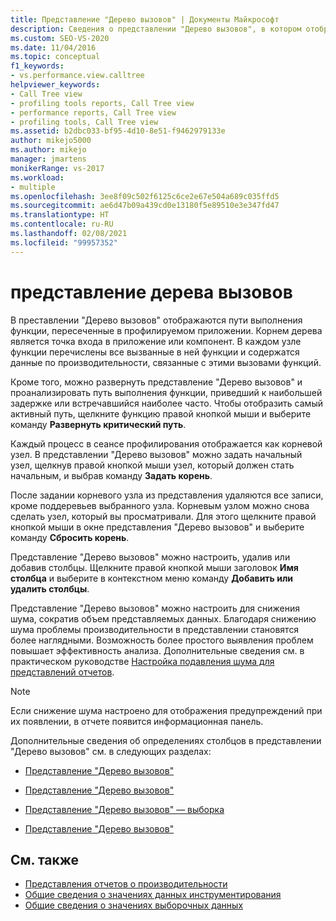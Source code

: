 ```yaml
---
title: Представление "Дерево вызовов" | Документы Майкрософт
description: Сведения о представлении "Дерево вызовов", в котором отображаются пути выполнения функции, пересеченные в профилируемом приложении.
ms.custom: SEO-VS-2020
ms.date: 11/04/2016
ms.topic: conceptual
f1_keywords:
- vs.performance.view.calltree
helpviewer_keywords:
- Call Tree view
- profiling tools reports, Call Tree view
- performance reports, Call Tree view
- profiling tools, Call Tree view
ms.assetid: b2dbc033-bf95-4d10-8e51-f9462979133e
author: mikejo5000
ms.author: mikejo
manager: jmartens
monikerRange: vs-2017
ms.workload:
- multiple
ms.openlocfilehash: 3ee8f09c502f6125c6ce2e67e504a689c035ffd5
ms.sourcegitcommit: ae6d47b09a439cd0e13180f5e89510e3e347fd47
ms.translationtype: HT
ms.contentlocale: ru-RU
ms.lasthandoff: 02/08/2021
ms.locfileid: "99957352"
---
```

# <a name="call-tree-view"></a>представление дерева вызовов
В преставлении "Дерево вызовов" отображаются пути выполнения функции, пересеченные в профилируемом приложении. Корнем дерева является точка входа в приложение или компонент. В каждом узле функции перечислены все вызванные в ней функции и содержатся данные по производительности, связанные с этими вызовами функций.

 Кроме того, можно развернуть представление "Дерево вызовов" и проанализировать путь выполнения функции, приведший к наибольшей задержке или встречавшийся наиболее часто. Чтобы отобразить самый активный путь, щелкните функцию правой кнопкой мыши и выберите команду **Развернуть критический путь**.

 Каждый процесс в сеансе профилирования отображается как корневой узел. В представлении "Дерево вызовов" можно задать начальный узел, щелкнув правой кнопкой мыши узел, который должен стать начальным, и выбрав команду **Задать корень**.

 После задании корневого узла из представления удаляются все записи, кроме поддеревьев выбранного узла. Корневым узлом можно снова сделать узел, который вы просматривали. Для этого щелкните правой кнопкой мыши в окне представления "Дерево вызовов" и выберите команду **Сбросить корень**.

 Представление "Дерево вызовов" можно настроить, удалив или добавив столбцы. Щелкните правой кнопкой мыши заголовок **Имя столбца** и выберите в контекстном меню команду **Добавить или удалить столбцы**.

 Представление "Дерево вызовов" можно настроить для снижения шума, сократив объем представляемых данных. Благодаря снижению шума проблемы производительности в представлении становятся более наглядными. Возможность более простого выявления проблем повышает эффективность анализа. Дополнительные сведения см. в практическом руководстве [Настройка подавления шума для представлений отчетов](../profiling/how-to-configure-noise-reduction-in-report-views.md).

> [!NOTE]
> Если снижение шума настроено для отображения предупреждений при их появлении, в отчете появится информационная панель.

 Дополнительные сведения об определениях столбцов в представлении "Дерево вызовов" см. в следующих разделах:

- [Представление "Дерево вызовов"](../profiling/call-tree-view-sampling-data.md)

- [Представление "Дерево вызовов"](../profiling/call-tree-view-instrumentation-data.md)

- [Представление "Дерево вызовов" — выборка](../profiling/call-tree-view-dotnet-memory-sampling-data.md)

- [Представление "Дерево вызовов"](../profiling/call-tree-view-contention-data.md)

## <a name="see-also"></a>См. также
- [Представления отчетов о производительности](../profiling/performance-report-views.md)
- [Общие сведения о значениях данных инструментирования](../profiling/understanding-instrumentation-data-values.md)
- [Общие сведения о значениях выборочных данных](../profiling/understanding-sampling-data-values.md)
